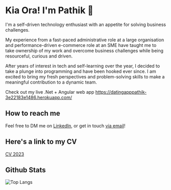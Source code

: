 # Kia Ora! I'm Pathik 👋
I'm a self-driven technology enthusiast with an appetite for solving business challenges. 

My experience from a fast-paced administrative role at a large organisation and performance-driven e-commerce role at an SME have taught me to take ownership of my work and overcome business challenges while being resourceful, curious and driven. 

After years of interest in tech and self-learning over the year, I decided to take a plunge into programming and have been hooked ever since. I am excited to bring my fresh perspectives and problem-solving skills to make a meaningful contribution to a dynamic team.

Check out my live .Net + Angular web app
https://datingapppathik-3e22183e1486.herokuapp.com/ 

## How to reach me
Feel free to DM me on [LinkedIn](https://www.linkedin.com/in/pathik-modi/), or get in touch [via email](mailto:modipathik95@gmail.com)! 

## Here's a link to my CV
[CV 2023](https://github.com/pathik-modi/pathik-modi/files/13724141/CV2023.pdf)

## Github Stats
![Top Langs](https://github-readme-stats.vercel.app/api/top-langs/?username=pathik-modi&layout=compact&theme=dark) 

